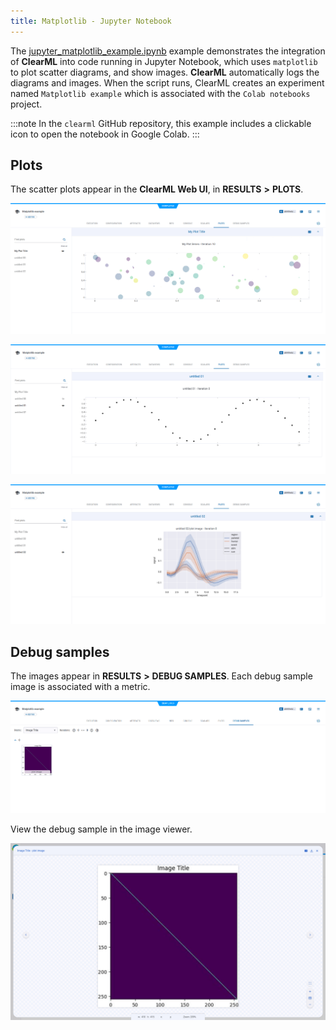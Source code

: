 ```yaml
---
title: Matplotlib - Jupyter Notebook
---
```


The [jupyter_matplotlib_example.ipynb](https://github.com/allegroai/clearml/blob/master/examples/frameworks/matplotlib/jupyter_matplotlib_example.ipynb) 
example demonstrates the integration of **ClearML** into code running in Jupyter Notebook, which uses `matplotlib` to plot 
scatter diagrams, and show images. **ClearML** automatically logs the diagrams and images. When the script runs, ClearML 
creates an experiment named `Matplotlib example` which is associated with the `Colab notebooks` project.

:::note 
In the ``clearml`` GitHub repository, this example includes a clickable icon to open the notebook in Google Colab.
:::

## Plots

The scatter plots appear in the **ClearML Web UI**, in **RESULTS** **>** **PLOTS**.

![image](../../../img/examples_matplotlib_example_01.png)

![image](../../../img/examples_matplotlib_example_02.png)

![image](../../../img/examples_matplotlib_example_03.png)

## Debug samples

The images appear in **RESULTS** **>** **DEBUG SAMPLES**. Each debug sample image is associated with a metric.

![image](../../../img/examples_matplotlib_example_04.png)

View the debug sample in the image viewer.

![image](../../../img/examples_matplotlib_example_05.png)